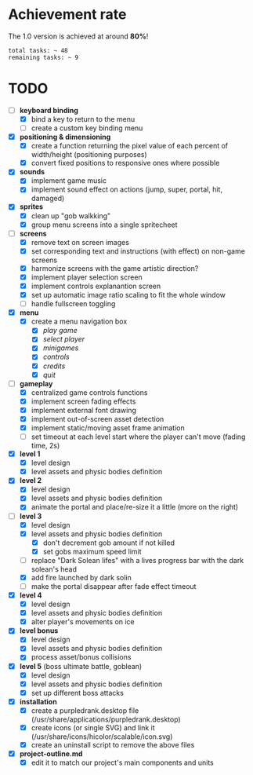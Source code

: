 
# Achievement rate

The 1.0 version is achieved at around **80%**!

```
total tasks: ~ 48
remaining tasks: ~ 9
```

# TODO

- [ ] **keyboard binding**
    - [x] bind a key to return to the menu
    - [ ] create a custom key binding menu
- [x] **positioning & dimensioning**
    - [x] create a function returning the pixel value of each percent of width/height (positioning purposes)
    - [x] convert fixed positions to responsive ones where possible
- [x] **sounds**
    - [x] implement game music
    - [x] implement sound effect on actions (jump, super, portal, hit, damaged)
- [x] **sprites**
	- [x] clean up "gob walkking"
	- [x] group menu screens into a single spritecheet
- [ ] **screens**
	- [x] remove text on screen images
	- [x] set corresponding text and instructions (with effect) on non-game screens
	- [x] harmonize screens with the game artistic direction?
	- [x] implement player selection screen
	- [x] implement controls explanantion screen
	- [x] set up automatic image ratio scaling to fit the whole window
	- [ ] handle fullscreen toggling
- [x] **menu**
	- [x] create a menu navigation box
		- [x] *play game*
		- [x] *select player*
		- [x] *minigames*
		- [x] *controls*
		- [x] *credits*
		- [x] *quit*
- [ ] **gameplay**
	- [x] centralized game controls functions
	- [x] implement screen fading effects
	- [x] implement external font drawing
	- [x] implement out-of-screen asset detection
	- [x] implement static/moving asset frame animation
	- [ ] set timeout at each level start where the player can't move (fading time, 2s)
- [x] **level 1**
	- [x] level design
	- [x] level assets and physic bodies definition
- [x] **level 2**
	- [x] level design
	- [x] level assets and physic bodies definition
	- [x] animate the portal and place/re-size it a little (more on the right)
- [ ] **level 3**
	- [x] level design
	- [x] level assets and physic bodies definition
        - [x] don't decrement gob amount if not killed
        - [x] set gobs maximum speed limit
	- [ ] replace "Dark Solean lifes" with a lives progress bar with the dark solean's head
	- [x] add fire launched by dark solin
	- [ ] make the portal disappear after fade effect timeout
- [x] **level 4**
	- [x] level design
	- [x] level assets and physic bodies definition
	- [x] alter player's movements on ice
- [x] **level bonus**
	- [x] level design
	- [x] level assets and physic bodies definition
	- [x] process asset/bonus collisions
- [x] **level 5** (boss ultimate battle, goblean)
	- [x] level design
	- [x] level assets and physic bodies definition
	- [x] set up different boss attacks
- [x] **installation**
	- [x] create a purpledrank.desktop file (/usr/share/applications/purpledrank.desktop)
	- [x] create icons (or single SVG) and link it (/usr/share/icons/hicolor/scalable/icon.svg)
	- [x] create an uninstall script to remove the above files
- [x] **project-outline.md**
	- [x] edit it to match our project's main components and units
